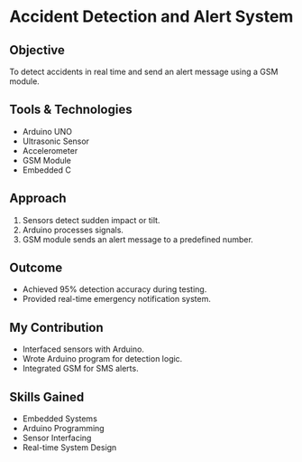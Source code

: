 # Accident Detection and Alert System   

## Objective  
To detect accidents in real time and send an alert message using a GSM module.  

## Tools & Technologies  
- Arduino UNO  
- Ultrasonic Sensor  
- Accelerometer  
- GSM Module  
- Embedded C  

## Approach  
1. Sensors detect sudden impact or tilt.  
2. Arduino processes signals.  
3. GSM module sends an alert message to a predefined number.  

## Outcome  
- Achieved 95% detection accuracy during testing.  
- Provided real-time emergency notification system.  

## My Contribution  
- Interfaced sensors with Arduino.  
- Wrote Arduino program for detection logic.  
- Integrated GSM for SMS alerts.  

## Skills Gained  
- Embedded Systems  
- Arduino Programming  
- Sensor Interfacing  
- Real-time System Design  
